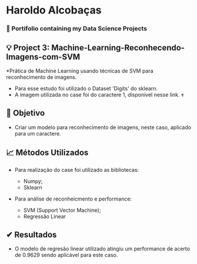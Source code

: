 # 


# Haroldo Alcobaças
### 📝 Portifolio containing my Data Science Projects

## 💡 Project 3: Machine-Learning-Reconhecendo-Imagens-com-SVM

*Prática de Machine Learning usando técnicas de SVM para reconhecimento de imagens.

 * Para esse estudo foi utilizado o Dataset 'Digits' do sklearn.
 * A imagem utilizada no case foi do caractere 1, disponivel nesse link.
  ![Imagem do caractere](number.PNG)
 
## 📌 Objetivo

* Criar um modelo para reconhecimento de imagens, neste caso, aplicado para um caractere.


## 📈 Métodos Utilizados

* Para realização do case foi utilizado as bibliotecas:
  - Numpy;
  - Sklearn

* Para análise de reconheicmento e performance:
  - SVM (Support Vector Machine);
  - Regressão Linear
    
## ✔ Resultados

* O modelo de regresão linear utilizado atingiu um performance de acerto de 0.9629 sendo aplicável para este caso.
